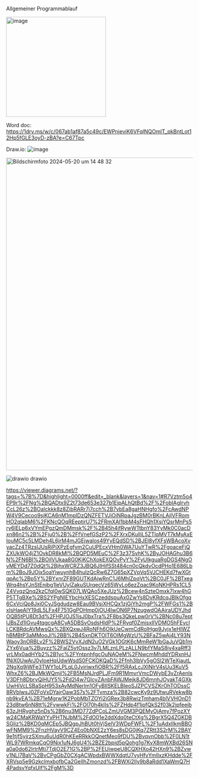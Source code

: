 





Allgemeiner Programmablauf

<img width="269" alt="image" src="https://github.com/alex11223344556677888/ProjektOOP/assets/169674607/4bf6d26c-39a3-421f-acdc-b8ac8d32132e">      

Word doc: https://1drv.ms/w/c/067ab1af87a5c49c/EWPnieviK6VFqlNQOmlT_pkBntLot12Hp5fGLE3oyD-zBA?e=C67Tpc


Draw.io: ![image](https://github.com/alex11223344556677888/ProjektOOP/assets/169679411/a10e6d60-4f7c-4f55-9c0c-bb4ffa9d288c)


<img width="842" alt="Bildschirmfoto 2024-05-20 um 14 48 32" src="https://github.com/alex11223344556677888/ProjektOOP/assets/169674607/18b77d36-fcc9-4e04-9bd0-874595e3842e">


![drawio drawio](https://github.com/alex11223344556677888/ProjektOOP/assets/169679411/a7336ebc-40ef-4948-a714-213d3f6b625a)


https://viewer.diagrams.net/?tags=%7B%7D&highlight=0000ff&edit=_blank&layers=1&nav=1#R7Vztm5o4EP9r%2FNg%2BQADtx9Z2t73de653e327b1EjpALhQtBd%2F%2FobIAgIrvhCcL26z%2BOaIckkk8z8ZibRARr7j7cch%2B7vbEa8gaHNHgfo%2FcAwdNPW4V9Cecoo9sjKCA6nM1mpIDzQNZFETVJjOiNRpaJgzBM0rBKnLAjIVFRomHO2qlabM6%2FKNcQOqREeptirU7%2FRmXAl1bbM4sFHQh1XsjYQsrMnPs5ry6lELp6xVYmEPgzQmDMmsk%2F%2B45h4ifRywWTtbnY83YyMk0C0acDxn86n2%2B%2Fju0%2B%2FfVnefGSzP2%2FXrxDKulliL5ZTlqMVT7kMyAxEIouMC5c5LMDeh4L6jrM4mJGEjwalos49YyEQdSD%2BJEI8yfXFsWBAcoXvyacZz4TRzslJUsRiPiXPzEgfym2CuUPEcxVHm0WA7UuYTwR%2FgoaceFjQZXUkWO4jZ1OvkDR8kMI%2BQPD5MEuC%2F3z37SvhK%2ByJOHAGhu3B6N%2FN6BI%2BOiIVUkaa8G0KjKChXokEXQOvPyY%2FyUIkguaRgDGS4NgOvMEYDd7Z0dQt%2BjhxWCRZ3JBQ6JIHifSSt484cn0cQkdvOcdPHo1E686Lbm%2BoJ9JOjx5oaYiwuynhB4huIzQcRw6Z7G65pXZVpVq5VJCHEKd7fwXGtqpAc%2Bp5Y%2BYxnrZF89GUTKdAjwRnC1J6MhlZpqVt%2BC0JF%2BTxeaWrq4hsYJnStEnjbg1leVUylZakuSUrqecVz65WyLo6ezZqac9KoNKHPRs1CL5Z4VvqzQnq2kzCfqI0wSQK07LWQAo5XeJUz%2Bcew4nSzteOmxk7lxw4hGP5TTgBXe%2BS2YPgNIEYbcHxXESCzeddspuAx0ZwYs8DvKRdcqJBIkOfgq6CxVciQp8Jxj0CyJSgdudzw8Eau9BVsiXHCQx1zjGiYh2mgP%2FWFGs1%2BxIsHaeAlY19dL5LFx4F751GgPOHmp0jOU4IwON6P7NzugwdOAAjraUDYJhdOQB5tPU8Dt3d%2FHPJOJS1isJ0bxTra%2F8bs3QkeLpw0rV%2BNc08u7eptlJBsZd1IGvu4tqgcgA8CyA5DBSvOsdsHIdP%2FRyqf0ZmisxIIVDMO5hFEycILCKBRdcAVMwsQx%2BXQxwJ4RoNFh6OIkUeCwmCdRolHgp9Jyjx1eHIWZhBMBtP3aMMooJl%2BB%2B4SxnDKTOIT6OIMgWzU%2BFaZ5wAj4LY93NWaoy3nORBLv2F%2BWS2VvXJdN2uO2VGk1OGtK6cMmReW1bGaJuVQb1mZYx6Vua%2Buyzz%2FalZ5vtOssz3v7LMLznLPLzALLN9bfYMaS8iy4xaRff3yrLMx0adHYb2%2B1yc%2FYntpnhfgcOuNAOeM%2FNwcmMhddYDRxnHJfNiX0UwArJ0yIoeHqUdwWsdS0FCKOKQaD%2Ffnh3lbVy5gOSl2WTeXjautL2NgXq9jWFe3TWY1oLPLqL0JviriwxfiOBR%2Ff5RAxLcJXINlrV4sUu3KuV5WhxZ6%2BJMkWQmjl%2FB5MsNJrdPLJFm9R1MmvrVmcDWybE3vZrAenIsV3DFh8DbrvQiHUY5%2Fd2l4w7GlcyZAnbFAWJMejk8JD6mnhJOyakT4GXkUwHiVcLSBaSpH953xAyMdNerlm1OFyBIlSKELBIeoSJZPCVSZKrOhTODssC8RVblwsJ0ZFoVxDYajrOaw3S7s%2FTvmza%2B82cwcKy9z9UtwuRVekw8bnb9kvEA%2B71eMgrw1K2PobMbTZOYi2iGRex3b8RwizTmham4blVVHOnD123d8tw6nN8tt%2FvwwkFi%2FOl70h4kIIs%2FZHdp4f1jpfQkS2f03k2jpfeeib63zJHRyghz5nDs%2B6nu3MD77ZdPCoLZmUVGM3PQEMyOjAmy7fPozXYw24CMaKRWaYYvPHTNJbM%2FdO01e2ddXdq0teCtXg%2BgrX5Q4ZGKDBSGliz%2BKD0qMCEp5JBQgpJhBUt0hVjSelV3WDpFWFL%2F1uAdxIIkmBBOwFNMM9%2FnzHVayV9CZ4Eo0bNXE2zY6es8sDG0jKq7ZRtt3S2rM%2BAY9e1tjfSyjrzSXmu6uUdR0hKEeRRkkOQnetMeo9fDU%2BvqvnObb%2F0LN1tWL97WRmkqCqO9Nix1uNJ6gU4%2BZE2bpid5pQohg1g7KvX8mWXBd26SNa0a0do62lrtrMti7TdjO2E71G%2BP%2FEUiwpeU8CQXHXo42HXn9%2BZvwv1NLl7BaV%2BvCPgGbZ0CXgACWpdxBWWXdqtU7vyHfvYmIIxzKHdde%2FXRVsp5e9GzkclmxbofbCa2GelIhZmonzd%2FBWXi2Ily9b8aRdd1XaWmQ7H4PadsvYqfxUIf%2FgM%3D
